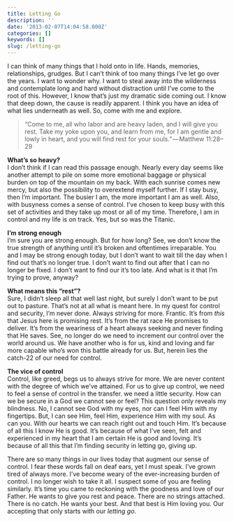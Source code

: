 ```yaml
---
title: Letting Go
description: ''
date: '2013-02-07T14:04:58.000Z'
categories: []
keywords: []
slug: /letting-go
---
```


I can think of many things that I hold onto in life. Hands, memories, relationships, grudges. But I can’t think of too many things I’ve let go over the years. I want to wonder why. I want to steal away into the wilderness and contemplate long and hard without distraction until I’ve come to the root of this. However, I know that’s just my dramatic side coming out. I know that deep down, the cause is readily apparent. I think you have an idea of what lies underneath as well. So, come with me and explore.

> “Come to me, all who labor and are heavy laden, and I will give you rest. Take my yoke upon you, and learn from me, for I am gentle and lowly in heart, and you will find rest for your souls.” — Matthew 11:28–29

**What’s so heavy?**  
I don’t think if I can read this passage enough. Nearly every day seems like another attempt to pile on some more emotional baggage or physical burden on top of the mountain on my back. With each sunrise comes new mercy, but also the possibility to overextend myself further. If I stay busy, then I’m important. The busier I am, the more important I am as well. Also, with busyness comes a sense of control. I’ve chosen to keep busy with this set of activities and they take up most or all of my time. Therefore, I am in control and my life is on track. Yes, but so was the Titanic.

**I’m strong enough**  
I’m sure you are strong enough. But for how long? See, we don’t know the true strength of anything until it’s broken and oftentimes irreparable. You and I may be strong enough today, but I don’t want to wait till the day when I find out that’s no longer true. I don’t want to find out after that I can no longer be fixed. I don’t want to find our it’s too late. And what is it that I’m trying to prove, anyway?

**What means this “rest”?**  
Sure, I didn’t sleep all that well last night, but surely I don’t want to be put out to pasture. That’s not at all what is meant here. In my quest for control and security, I’m never done. Always striving for more. Frantic. It’s from _this_ that Jesus here is promising rest. It’s from the rat race He promises to deliver. It’s from the weariness of a heart always seeking and never finding that He saves. See, no longer do we need to increment our control over the world around us. We have another who is for us, kind and loving and far more capable who’s won this battle already for us. But, herein lies the catch-22 of our need for control.

**The vice of control**  
Control, like greed, begs us to always strive for more. We are never content with the degree of which we’ve attained. For us to give up control, we need to feel a sense of control in the transfer. we need a little security. How can we be secure in a God we cannot see or feel? This question only reveals my blindness. No, I cannot see God with my eyes, nor can I feel Him with my fingertips. But, I can see Him, feel Him, experience Him with my soul. As can you. With our hearts we can reach right out and touch Him. It’s because of all this I know He is good. It’s because of what I’ve seen, felt and experienced in my heart that I am certain He is good and loving. It’s because of all this that I’m finding security in letting go, giving up.

There are so many things in our lives today that augment our sense of control. I fear these words fall on deaf ears, yet I must speak. I’ve grown tired of always more. I’ve become weary of the ever-increasing burden of control. I no longer wish to take it all. I suspect some of you are feeling similarly. It’s time you came to reckoning with the goodness and love of our Father. He wants to give you rest and peace. There are no strings attached. There is no catch. He wants your best. And that best is Him loving you. Our accepting that only starts with our _letting go_.